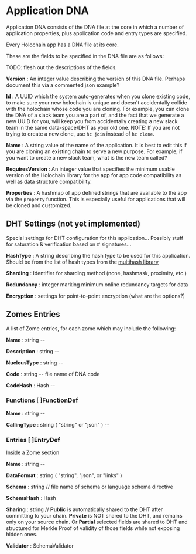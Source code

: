 # Application DNA

Application DNA consists of the DNA file at the core in which a number of application properties, plus application code and entry types are specified.

Every Holochain app has a DNA file at its core.

These are the fields to be specified in the DNA file are as follows:

TODO: flesh out the descriptions of the fields.

**Version**
 : An integer value describing the version of this DNA file. Perhaps document this via a commented json example?

**Id**
 : A UUID which the system auto-generates when you clone existing code, to make sure your new holochain is unique and doesn't accidentally collide with the holochain whose code you are cloning. For example, you can clone the DNA of a slack team you are a part of, and the fact that we generate a new UUID for you, will keep you from accidentally creating a new slack team in the same data-space/DHT as your old one. NOTE: If you are not trying to create a new clone, use `hc join` instead of `hc clone`.

**Name**
 : A string value of the name of the application. It is best to edit this if you are cloning an existing chain to serve a new purpose. For example, if you want to create a new slack team, what is the new team called?

**RequiresVersion**
 : An integer value that specifies the minimum usable version of the Holochain library for the app for app code compatibility as well as data structure compatibility.

**Properties**
 : A hashmap of app defined strings that are available to the app via the `property` function.  This is especially useful for applications that will be cloned and customized.

## DHT Settings (not yet implemented)
Special settings for DHT configuration for this application... Possibly stuff for saturation & verification based on # signatures...

**HashType**
 : A string describing the hash type to be used for this application.  Should be from the list of hash types from the [multihash library](http://multiformats.io/multihash/)

**Sharding**
 : Identifier for sharding method (none, hashmask, proximity, etc.)

**Redundancy**
 : integer marking minimum online redundancy targets for data

**Encryption**
 : settings for point-to-point encryption (what are the options?)

## Zomes Entries
A list of Zome entries, for each zome which may include the following:

**Name**
 : string -- 

**Description**
 : string -- 

**NucleusType**
 : string -- 

**Code**
 : string -- file name of DNA code

**CodeHash**
 : Hash --

###	Functions   [ ]FunctionDef
**Name**
 : string -- 

**CallingType**
 : string ( "string" or "json" ) --

###	Entries     [ ]EntryDef
Inside a Zome section

**Name**
 : string --

**DataFormat**
 : string ( "string", "json", or "links" )

**Schema**
 : string // file name of schema or language schema directive

**SchemaHash**
: Hash

**Sharing**
 : string // **Public** is automatically shared to the DHT after committing to your chain. **Private** is NOT shared to the DHT, and remains only on your source chain. Or **Partial** selected fields are shared to DHT and structured for Merkle Proof of validity of those fields while not exposing hidden ones.

**Validator**
 : SchemaValidator

